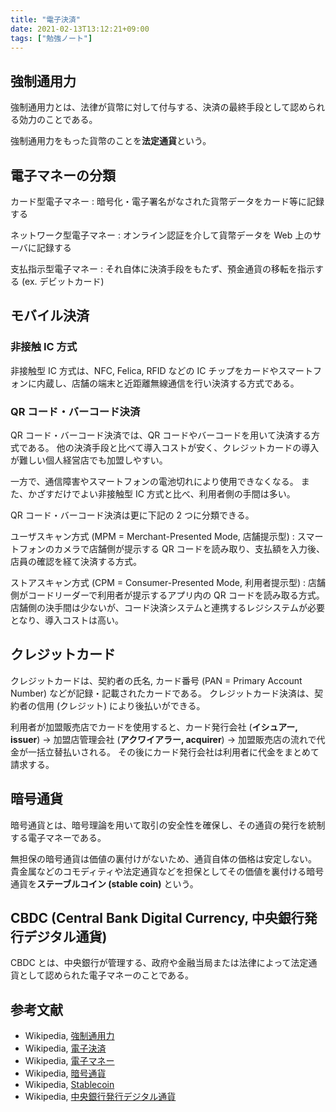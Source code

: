 ```yaml
---
title: "電子決済"
date: 2021-02-13T13:12:21+09:00
tags: ["勉強ノート"]
---
```


## 強制通用力

強制通用力とは、法律が貨幣に対して付与する、決済の最終手段として認められる効力のことである。

強制通用力をもった貨幣のことを**法定通貨**という。

## 電子マネーの分類

カード型電子マネー
: 暗号化・電子署名がなされた貨幣データをカード等に記録する

ネットワーク型電子マネー
: オンライン認証を介して貨幣データを Web 上のサーバに記録する

支払指示型電子マネー
: それ自体に決済手段をもたず、預金通貨の移転を指示する (ex. デビットカード)

## モバイル決済

### 非接触 IC 方式

非接触型 IC 方式は、NFC, Felica, RFID などの IC チップをカードやスマートフォンに内蔵し、店舗の端末と近距離無線通信を行い決済する方式である。

### QR コード・バーコード決済

QR コード・バーコード決済では、QR コードやバーコードを用いて決済する方式である。
他の決済手段と比べて導入コストが安く、クレジットカードの導入が難しい個人経営店でも加盟しやすい。

一方で、通信障害やスマートフォンの電池切れにより使用できなくなる。
また、かざすだけでよい非接触型 IC 方式と比べ、利用者側の手間は多い。

QR コード・バーコード決済は更に下記の 2 つに分類できる。

ユーザスキャン方式 (MPM = Merchant-Presented Mode, 店舗提示型)
: スマートフォンのカメラで店舗側が提示する QR コードを読み取り、支払額を入力後、店員の確認を経て決済する方式。

ストアスキャン方式 (CPM = Consumer-Presented Mode, 利用者提示型)
: 店舗側がコードリーダーで利用者が提示するアプリ内の QR コードを読み取る方式。
店舗側の決手間は少ないが、コード決済システムと連携するレジシステムが必要となり、導入コストは高い。

## クレジットカード

クレジットカードは、契約者の氏名, カード番号 (PAN = Primary Account Number) などが記録・記載されたカードである。
クレジットカード決済は、契約者の信用 (クレジット) により後払いができる。

利用者が加盟販売店でカードを使用すると、カード発行会社 (**イシュアー, issuer**) → 加盟店管理会社 (**アクワイアラー, acquirer**) → 加盟販売店の流れで代金が一括立替払いされる。
その後にカード発行会社は利用者に代金をまとめて請求する。

<!-- TODO 手数料の比較について書く -->
<!-- TODO スーパーアプリについて書く -->

## 暗号通貨

暗号通貨とは、暗号理論を用いて取引の安全性を確保し、その通貨の発行を統制する電子マネーである。

無担保の暗号通貨は価値の裏付けがないため、通貨自体の価格は安定しない。
貴金属などのコモディティや法定通貨などを担保としてその価値を裏付ける暗号通貨を**ステーブルコイン (stable coin)** という。

## CBDC (Central Bank Digital Currency, 中央銀行発行デジタル通貨)

CBDC とは、中央銀行が管理する、政府や金融当局または法律によって法定通貨として認められた電子マネーのことである。

## 参考文献

- Wikipedia, [強制通用力](https://ja.wikipedia.org/wiki/%E5%BC%B7%E5%88%B6%E9%80%9A%E7%94%A8%E5%8A%9B)
- Wikipedia, [電子決済](https://ja.wikipedia.org/wiki/%E9%9B%BB%E5%AD%90%E6%B1%BA%E6%B8%88)
- Wikipedia, [電子マネー](https://ja.wikipedia.org/wiki/%E9%9B%BB%E5%AD%90%E3%83%9E%E3%83%8D%E3%83%BC)
- Wikipedia, [暗号通貨](https://ja.wikipedia.org/wiki/%E6%9A%97%E5%8F%B7%E9%80%9A%E8%B2%A8)
- Wikipedia, [Stablecoin](https://en.wikipedia.org/wiki/Stablecoin)
- Wikipedia, [中央銀行発行デジタル通貨](https://ja.wikipedia.org/wiki/%E4%B8%AD%E5%A4%AE%E9%8A%80%E8%A1%8C%E7%99%BA%E8%A1%8C%E3%83%87%E3%82%B8%E3%82%BF%E3%83%AB%E9%80%9A%E8%B2%A8)

